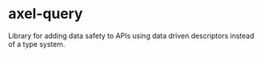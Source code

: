 # axel-query
Library for adding data safety to APIs using data driven descriptors instead of a type system.
